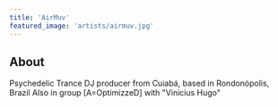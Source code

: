 ```yaml
---
title: 'AirMuv'
featured_image: 'artists/airmuv.jpg'
---
```


## About

Psychedelic Trance DJ producer from Cuiabá, based in Rondonópolis, Brazil
Also in group [A=OptimizzeD] with "Vinícius Hugo" 
